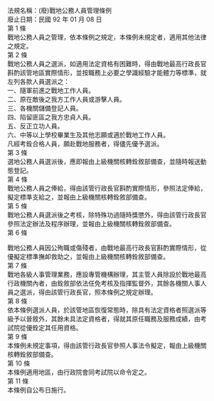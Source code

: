 法規名稱：(廢)戰地公務人員管理條例  
廢止日期：民國 92 年 01 月 08 日  
第 1 條  
戰地公務人員之管理，依本條例之規定，本條例未規定者，適用其他法律  
之規定。  
第 2 條  
戰地公務人員之選派，如適用法定資格有困難時，得由戰地最高行政長官  
斟酌該管地區實際情形，並按職務上必要之學識經驗才能體力等標準，就  
左列各款人員選派之：  
一、隨軍前進之戰地工作人員。  
二、原在敵後之我方工作人員或游擊人員。  
三、各機關儲備登記人員。  
四、陷留匪區之我方忠貞人員。  
五、反正立功人員。  
六、中等以上學校畢業生及其他志願或適於戰地工作人員。  
凡經考銓合格人員，願赴戰地服務者，得儘先優予選派。  
第 3 條  
選地公務人員選派後，應即報由上級機關核轉銓敘部備查，並隨時報送動  
態登記。  
第 4 條  
戰地公務人員之俸給，得由該管行政長官斟酌實際情形，參照法定俸給，  
擬定標準支給之，並報由上級機關核轉銓敘部備查。  
第 5 條  
戰地公務人員選派後之考核，除特殊功過隨時獎懲外，得由該管行政長官  
參照法定辦法及程序辦理，並報由上級機關核轉銓敘部備查。  
第 6 條  


戰地公務人員因公殉職或傷殘者，由戰地最高行政長官斟酌實際情形，從  
優擬定標準撫卹救助之，並報由上級機關核轉銓敘部備查。  
第 7 條  
戰地各級人事管理業務，應設專管機構辦理，其主管人員除設於戰地最高  
行政機關內者，由銓敘部依法任免考核及指揮監督外，其餘各機關人事人  
員之選派，得由該管行政長官，照本條例之規定辦理。  
第 8 條  
依本條例選派人員，於該管地區恢復常態時，除具有法定資格者照選派等  
級予以晉敘外，其餘未具法定資格者，得就其原任職務及服務成績，由考  
試院從優銓定其任用資格。  
第 9 條  
本條例未規定事項，得由該管行政長官參照人事法令擬定，報由上級機關  
核轉銓敘部備查。  
第 10 條  
本條例適用地區，由行政院會同考試院以命令定之。  
第 11 條  
本條例自公布日施行。  



